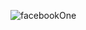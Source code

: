 
![facebookOne](https://user-images.githubusercontent.com/126747149/230932545-11b3d098-f27a-46cf-9a08-4497817a903e.png)
